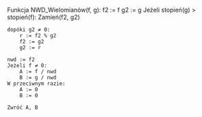 Funkcja NWD_Wielomianów(f, g):
	f2 := f
	g2 := g
    Jeżeli stopień(g) > stopień(f):
        Zamień(f2, g2)

    dopóki g2 ≠ 0:
        r := f2 % g2
        f2 := g2
        g2 := r

	nwd := f2
    Jeżeli f ≠ 0:
        A := f / nwd
        B := g / nwd
    W przeciwnym razie:
        A := 0
        B := 0

    Zwróć A, B
